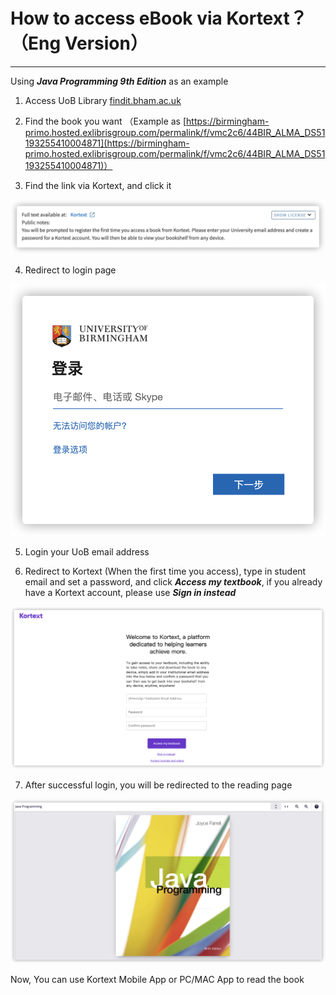 # How to access eBook via Kortext？（Eng Version）

---

Using **_Java Programming 9th Edition_** as an example

  1. Access UoB Library [findit.bham.ac.uk](http://findit.bham.ac.uk/)


  2. Find the book you want （Example as [https://birmingham-primo.hosted.exlibrisgroup.com/permalink/f/vmc2c6/44BIR_ALMA_DS51193255410004871](https://birmingham-primo.hosted.exlibrisgroup.com/permalink/f/vmc2c6/44BIR_ALMA_DS51193255410004871)）


  3. Find the link via Kortext, and click it
   
   ![](./1.png)
  
  4. Redirect to login page

   ![](./2.png)
  
  5. Login your UoB email address

  
  6. Redirect to Kortext (When the first time you access), type in student email and set a password, and click **_Access my textbook_**, if you already have a Kortext account, please use **_Sign in instead_** 

   ![](./3.png)
  
  7. After successful login, you will be redirected to the reading page
  
   ![](./4.png)

Now, You can use Kortext Mobile App or PC/MAC App to read the book
